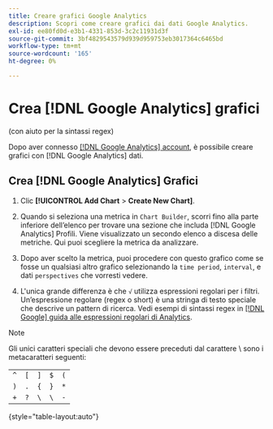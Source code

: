 ```yaml
---
title: Creare grafici Google Analytics
description: Scopri come creare grafici dai dati Google Analytics.
exl-id: ee80fd0d-e3b1-4331-853d-3c2c11931d3f
source-git-commit: 3bf4829543579d939d959753eb3017364c6465bd
workflow-type: tm+mt
source-wordcount: '165'
ht-degree: 0%

---
```


# Crea [!DNL Google Analytics] grafici

(con aiuto per la sintassi regex)

Dopo aver connesso [[!DNL Google Analytics] account](../../data-analyst/importing-data/integrations/google-analytics.md), è possibile creare grafici con [!DNL Google Analytics] dati.

## Crea [!DNL Google Analytics] Grafici

1. Clic **[!UICONTROL Add Chart** > **Create New Chart]**.

1. Quando si seleziona una metrica in `Chart Builder`, scorri fino alla parte inferiore dell’elenco per trovare una sezione che includa [!DNL Google Analytics] Profili. Viene visualizzato un secondo elenco a discesa delle metriche. Qui puoi scegliere la metrica da analizzare.

1. Dopo aver scelto la metrica, puoi procedere con questo grafico come se fosse un qualsiasi altro grafico selezionando la `time period`, `interval`, e dati `perspectives` che vorresti vedere.

1. L&#39;unica grande differenza è che `√` utilizza espressioni regolari per i filtri. Un’espressione regolare (regex o short) è una stringa di testo speciale che descrive un pattern di ricerca. Vedi esempi di sintassi regex in [[!DNL Google] guida alle espressioni regolari di Analytics](https://support.google.com/analytics/answer/1034324?hl=en).

>[!NOTE]
>
>Gli unici caratteri speciali che devono essere preceduti dal carattere \ sono i metacaratteri seguenti:

|  |  |  |  |  |
|-----|-----|-----|-----|-----|
| `^` | `[` | `]` | `$` | `(` |
| `)` | `.` | `{` | `}` | `*` |
| `+` | `?` | `\` | `\` | `-` |

{style="table-layout:auto"}
